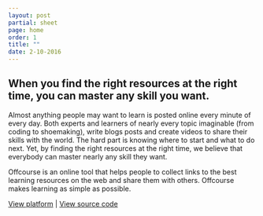 ```yaml
---
layout: post
partial: sheet
page: home
order: 1
title: ""
date: 2-10-2016
---
```

## When you find the right resources at the right time, you can master any skill you want.

Almost anything people may want to learn is posted online every minute of every day. Both experts and learners of nearly every topic imaginable (from coding to shoemaking), write blogs posts and create videos to share their skills with the world. The hard part is knowing where to start and what to do next. Yet, by finding the right resources at the right time, we believe that everybody can master nearly any skill they want.

Offcourse is an online tool that helps people to collect links to the best learning resources on the web and share them with others. Offcourse makes learning as simple as possible.

[View platform](http://platform.offcourse.io/) | [View source code](https://github.com/OffCourse)
